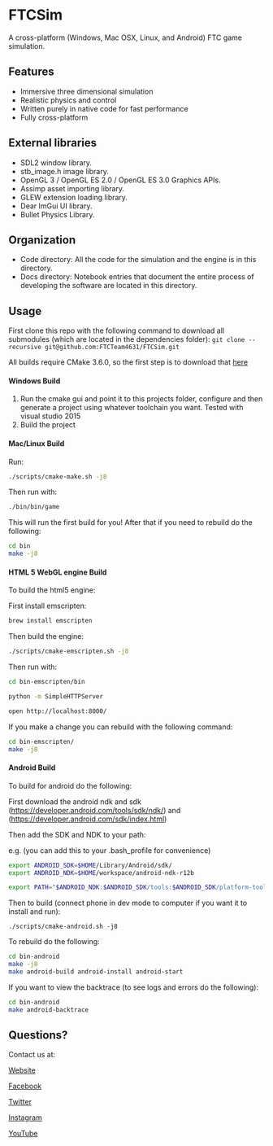 # FTCSim
A cross-platform (Windows, Mac OSX, Linux, and Android) FTC game simulation.

## Features
  - Immersive three dimensional simulation
  - Realistic physics and control
  - Written purely in native code for fast performance
  - Fully cross-platform
  
## External libraries
  - SDL2 window library.
  - stb_image.h image library.
  - OpenGL 3 / OpenGL ES 2.0 / OpenGL ES 3.0 Graphics APIs.
  - Assimp asset importing library.
  - GLEW extension loading library.
  - Dear ImGui UI library.
  - Bullet Physics Library.

## Organization
  - Code directory: All the code for the simulation and the
    engine is in this directory.
  - Docs directory: Notebook entries that document the entire
    process of developing the software are located in this
    directory.
    
## Usage

First clone this repo with the following command to download all submodules (which are located in the dependencies folder): ```git clone --recursive git@github.com:FTCTeam4631/FTCSim.git```

All builds require CMake 3.6.0, so the first step is to download that [here](https://cmake.org/download/)

#### Windows Build

1. Run the cmake gui and point it to this projects folder, configure and then generate a project using whatever toolchain you want. Tested with visual studio 2015
2. Build the project

#### Mac/Linux Build

Run:

```bash
./scripts/cmake-make.sh -j8
```

Then run with:

```bash
./bin/bin/game
```

This will run the first build for you! After that if you need to rebuild do the following:

```bash
cd bin
make -j8
```

#### HTML 5 WebGL engine Build

To build the html5 engine:

First install emscripten:

```bash
brew install emscripten
```

Then build the engine:

```bash
./scripts/cmake-emscripten.sh -j8
```

Then run with:

```bash
cd bin-emscripten/bin

python -m SimpleHTTPServer

open http://localhost:8000/
```

If you make a change you can rebuild with the following command:

```bash
cd bin-emscripten/
make -j8
```

#### Android Build

To build for android do the following:

First download the android ndk and sdk (https://developer.android.com/tools/sdk/ndk/) and (https://developer.android.com/sdk/index.html)

Then add the SDK and NDK to your path:

e.g. (you can add this to your .bash_profile for convenience)

```bash
export ANDROID_SDK=$HOME/Library/Android/sdk/
export ANDROID_NDK=$HOME/workspace/android-ndk-r12b

export PATH="$ANDROID_NDK:$ANDROID_SDK/tools:$ANDROID_SDK/platform-tools:$PATH"
```

Then to build (connect phone in dev mode to computer if you want it to install and run):

```
./scripts/cmake-android.sh -j8
```

To rebuild do the following:

```bash
cd bin-android
make -j8
make android-build android-install android-start
```

If you want to view the backtrace (to see logs and errors do the following):

```bash
cd bin-android
make android-backtrace
```

## Questions?
Contact us at:

[Website](http://firewiresftc.org/)

[Facebook](https://b-m.facebook.com/ftc4631/)

[Twitter](https://twitter.com/ftcteam4631)

[Instagram](https://www.instagram.com/ftcteam4631/)

[YouTube](https://www.youtube.com/channel/UC2qiPIttzVJ-Ddsv9wdZ3BA?app=desktop)
